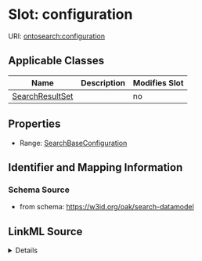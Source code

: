 

# Slot: configuration

URI: [ontosearch:configuration](https://w3id.org/oak/search-datamodel/configuration)



<!-- no inheritance hierarchy -->





## Applicable Classes

| Name | Description | Modifies Slot |
| --- | --- | --- |
| [SearchResultSet](SearchResultSet.md) |  |  no  |







## Properties

* Range: [SearchBaseConfiguration](SearchBaseConfiguration.md)





## Identifier and Mapping Information







### Schema Source


* from schema: https://w3id.org/oak/search-datamodel




## LinkML Source

<details>
```yaml
name: configuration
from_schema: https://w3id.org/oak/search-datamodel
rank: 1000
alias: configuration
owner: SearchResultSet
domain_of:
- SearchResultSet
range: SearchBaseConfiguration

```
</details>